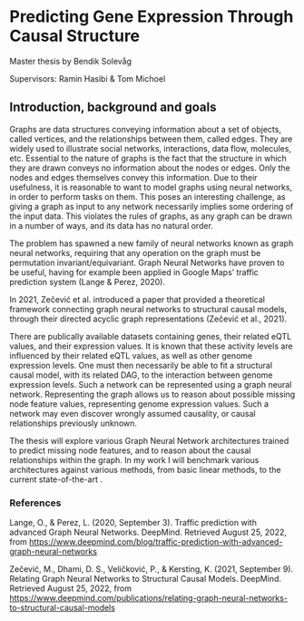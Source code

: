 
# Predicting Gene Expression Through Causal Structure

Master thesis by Bendik Solevåg

Supervisors: Ramin Hasibi & Tom Michoel 

## Introduction, background and goals

Graphs are data structures conveying information about a set of objects, called vertices, and the relationships between them, called edges. They are widely used to illustrate social networks, interactions, data flow, molecules, etc. Essential to the nature of graphs is the fact that the structure in which they are drawn conveys no information about the nodes or edges. Only the nodes and edges themselves convey this information. Due to their usefulness, it is reasonable to want to model graphs using neural networks, in order to perform tasks on them. This poses an interesting challenge, as giving a graph as input to any network necessarily implies some ordering of the input data. This violates the rules of graphs, as any graph can be drawn in a number of ways, and its data has no natural order.

The problem has spawned a new family of neural networks known as graph neural networks, requiring that any operation on the graph must be permutation invariant/equivariant. Graph Neural Networks have proven to be useful, having for example been applied in Google Maps’ traffic prediction system (Lange & Perez, 2020).

In 2021, Zečević et al. introduced a paper that provided a theoretical framework connecting graph neural networks to structural causal models, through their directed acyclic graph representations (Zečević et al., 2021). 

There are publically available datasets containing genes, their related eQTL values, and their expression values. It is known that these activity levels are influenced by their related eQTL values, as well as other genome expression levels. One must then necessarily be able to fit a structural causal model, with its related DAG, to the interaction between genome expression levels. Such a network can be represented using a graph neural network. Representing the graph allows us to reason about possible missing node feature values, representing genome expression values. Such a network may even discover wrongly assumed causality, or causal relationships previously unknown. 
  

The thesis will explore various Graph Neural Network architectures trained to predict missing node features, and to reason about the causal relationships within the graph. In my work I will benchmark various architectures against various methods, from basic linear methods, to the current state-of-the-art .


  

### References

Lange, O., & Perez, L. (2020, September 3). Traffic prediction with advanced Graph Neural Networks. DeepMind. Retrieved August 25, 2022, from https://www.deepmind.com/blog/traffic-prediction-with-advanced-graph-neural-networks

Zečević, M., Dhami, D. S., Veličković, P., & Kersting, K. (2021, September 9). Relating Graph Neural Networks to Structural Causal Models. DeepMind. Retrieved August 25, 2022, from https://www.deepmind.com/publications/relating-graph-neural-networks-to-structural-causal-models

